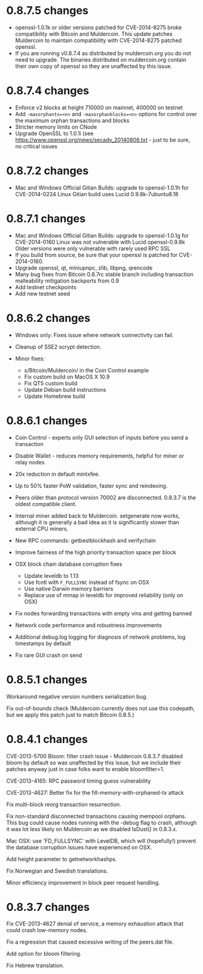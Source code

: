 0.8.7.5 changes
=============
- openssl-1.0.1k or older versions patched for CVE-2014-8275 broke compatibility with Bitcoin and Muldercoin.
  This update patches Muldercoin to maintain compatibility with CVE-2014-8275 patched openssl.
- If you are running v0.8.7.4 as distributed by muldercoin.org you do not need to upgrade.
  The binaries distributed on muldercoin.org contain their own copy of openssl so they are unaffected by this issue.

0.8.7.4 changes
=============
- Enforce v2 blocks at height 710000 on mainnet, 400000 on testnet
- Add `-maxorphantx=<n>` and `-maxorphanblocks=<n>` options for control over the maximum orphan transactions and blocks
- Stricter memory limits on CNode
- Upgrade OpenSSL to 1.0.1i (see https://www.openssl.org/news/secadv_20140806.txt - just to be sure, no critical issues

0.8.7.2 changes
=============
- Mac and Windows Official Gitian Builds: upgrade to openssl-1.0.1h for CVE-2014-0224
                   Linux Gitian build uses Lucid 0.9.8k-7ubuntu8.18

0.8.7.1 changes
=============
- Mac and Windows Official Gitian Builds: upgrade to openssl-1.0.1g for CVE-2014-0160
                   Linux was not vulnerable with Lucid openssl-0.9.8k
                   Older versions were only vulnerable with rarely used RPC SSL
- If you build from source, be sure that your openssl is patched for CVE-2014-0160.
- Upgrade openssl, qt, miniupnpc, zlib, libpng, qrencode
- Many bug fixes from Bitcoin 0.8.7rc stable branch
    including transaction malleability mitigation backports from 0.9
- Add testnet checkpoints
- Add new testnet seed

0.8.6.2 changes
=============

- Windows only: Fixes issue where network connectivity can fail.

- Cleanup of SSE2 scrypt detection.

- Minor fixes:
  - s/Bitcoin/Muldercoin/ in the Coin Control example
  - Fix custom build on MacOS X 10.9
  - Fix QT5 custom build
  - Update Debian build instructions
  - Update Homebrew build 

0.8.6.1 changes
=============

- Coin Control - experts only GUI selection of inputs before you send a transaction

- Disable Wallet - reduces memory requirements, helpful for miner or relay nodes

- 20x reduction in default mintxfee.

- Up to 50% faster PoW validation, faster sync and reindexing.

- Peers older than protocol version 70002 are disconnected.  0.8.3.7 is the oldest compatible client.

- Internal miner added back to Muldercoin.  setgenerate now works, although it is generally a bad idea as it is significantly slower than external CPU miners.

- New RPC commands: getbestblockhash and verifychain

- Improve fairness of the high priority transaction space per block

- OSX block chain database corruption fixes
  - Update leveldb to 1.13
  - Use fcntl with `F_FULLSYNC` instead of fsync on OSX
  - Use native Darwin memory barriers
  - Replace use of mmap in leveldb for improved reliability (only on OSX)

- Fix nodes forwarding transactions with empty vins and getting banned

- Network code performance and robustness improvements

- Additional debug.log logging for diagnosis of network problems, log timestamps by default

- Fix rare GUI crash on send

0.8.5.1 changes
===============

Workaround negative version numbers serialization bug.

Fix out-of-bounds check (Muldercoin currently does not use this codepath, but we apply this
patch just to match Bitcoin 0.8.5.)

0.8.4.1 changes
===============

CVE-2013-5700 Bloom: filter crash issue - Muldercoin 0.8.3.7 disabled bloom by default so was 
unaffected by this issue, but we include their patches anyway just in case folks want to 
enable bloomfilter=1.

CVE-2013-4165: RPC password timing guess vulnerability

CVE-2013-4627: Better fix for the fill-memory-with-orphaned-tx attack

Fix multi-block reorg transaction resurrection.

Fix non-standard disconnected transactions causing mempool orphans.  This bug could cause 
nodes running with the -debug flag to crash, although it was lot less likely on Muldercoin 
as we disabled IsDust() in 0.8.3.x.

Mac OSX: use 'FD_FULLSYNC' with LevelDB, which will (hopefully!) prevent the database 
corruption issues have experienced on OSX.

Add height parameter to getnetworkhashps.

Fix Norwegian and Swedish translations.

Minor efficiency improvement in block peer request handling.


0.8.3.7 changes
===============

Fix CVE-2013-4627 denial of service, a memory exhaustion attack that could crash low-memory nodes.

Fix a regression that caused excessive writing of the peers.dat file.

Add option for bloom filtering.

Fix Hebrew translation.
